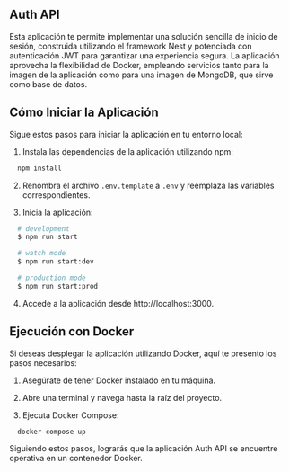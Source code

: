 ## Auth API

Esta aplicación te permite implementar una solución sencilla de inicio de sesión, construida utilizando el framework Nest y potenciada con autenticación JWT para garantizar una experiencia segura. La aplicación aprovecha la flexibilidad de Docker, empleando servicios tanto para la imagen de la aplicación como para una imagen de MongoDB, que sirve como base de datos.

## Cómo Iniciar la Aplicación
Sigue estos pasos para iniciar la aplicación en tu entorno local:

1. Instala las dependencias de la aplicación utilizando npm:
```bash
  npm install
```

2. Renombra el archivo `.env.template` a `.env` y reemplaza las variables correspondientes.

3. Inicia la aplicación:
```bash
  # development
  $ npm run start

  # watch mode
  $ npm run start:dev

  # production mode
  $ npm run start:prod
```

4. Accede a la aplicación desde http://localhost:3000.

## Ejecución con Docker
Si deseas desplegar la aplicación utilizando Docker, aquí te presento los pasos necesarios:

1. Asegúrate de tener Docker instalado en tu máquina.

2. Abre una terminal y navega hasta la raíz del proyecto.

3. Ejecuta Docker Compose:
```bash
  docker-compose up
```

Siguiendo estos pasos, lograrás que la aplicación Auth API se encuentre operativa en un contenedor Docker.
